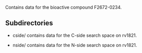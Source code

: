 Contains data for the bioactive compound F2672-0234.

## Subdirectories

- cside/ contains data for the C-side search space on rv1821.

- nside/ contains data for the N-side search space on rv1821.

